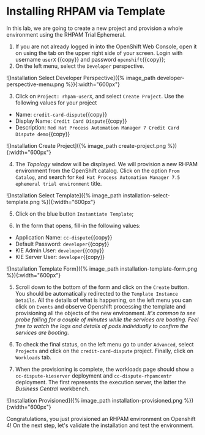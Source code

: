 # Installing RHPAM via Template

In this lab, we are going to create a new project and provision a whole environment using the RHPAM Trial Ephemeral.

1. If you are not already logged in into the OpenShift Web Console, open it on using the tab on the upper right side of your screen. Login with username `userX` {{copy}} and password `openshift`{{copy}};
2. On the left menu, select the `Developer` perspective.

![Installation Select Developer Perspective]({% image_path developer-perspective-menu.png %}){:width="600px"}

3. Click on `Project: rhpam-userX`, and select `Create Project`. Use the following values for your project
  - Name: `credit-card-dispute`{{copy}}
  - Display Name: `Credit Card Dispute`{{copy}}
  - Description: `Red Hat Process Automation Manager 7 Credit Card Dispute demo`{{copy}}

![Installation Create Project]({% image_path create-project.png %}){:width="600px"}

4. The _Topology_ window will be displayed. We will provision a new RHPAM environment from the OpenShift catalog. Click on the option `From Catalog`, and search for `Red Hat Process Automation Manager 7.5 ephemeral trial environment` title.

![Installation Select Template]({% image_path installation-select-template.png %}){:width="600px"}

5. Click on the blue button `Instantiate Template`;

4. In the form that opens, fill-in the following values:
  - Application Name: `cc-dispute`{{copy}}
  - Default Password: `developer`{{copy}}
  - KIE Admin User: `developer`{{copy}}
  - KIE Server User: `developer`{{copy}}

![Installation Template Form]({% image_path installation-template-form.png %}){:width="600px"}

5. Scroll down to the bottom of the form and click on the `Create` button. You should be automatically redirected to the `Template Instance Details`. All the details of what is happening, on the left menu you can click on `Events` and observe Openshift processing the template and provisioning all the objects of the new environment. _It's common to see probe failing for a couple of minutes while the services are booting. Feel free to watch the logs and details of pods individually to confirm the services are booting_.


6. To check the final status, on the left menu go to  under `Advanced`, select `Projects` and click on the `credit-card-dispute` project. Finally, click on `Workloads` tab.

6. When the provisioning is complete, the workloads page should show a `cc-dispute-kieserver` deployment and `cc-dispute-rhpamcentr` deployment. The first represents the execution server, the latter the _Business Central_ workbench.

![Installation Provisioned]({% image_path installation-provisioned.png %}){:width="600px"}

Congratulations, you just provisioned an RHPAM environment on Openshift 4! On the next step, let's validate the installation and test the environment.
